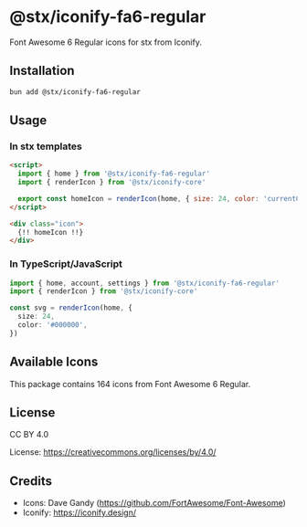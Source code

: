 # @stx/iconify-fa6-regular

Font Awesome 6 Regular icons for stx from Iconify.

## Installation

```bash
bun add @stx/iconify-fa6-regular
```

## Usage

### In stx templates

```html
<script>
  import { home } from '@stx/iconify-fa6-regular'
  import { renderIcon } from '@stx/iconify-core'

  export const homeIcon = renderIcon(home, { size: 24, color: 'currentColor' })
</script>

<div class="icon">
  {!! homeIcon !!}
</div>
```

### In TypeScript/JavaScript

```typescript
import { home, account, settings } from '@stx/iconify-fa6-regular'
import { renderIcon } from '@stx/iconify-core'

const svg = renderIcon(home, {
  size: 24,
  color: '#000000',
})
```

## Available Icons

This package contains 164 icons from Font Awesome 6 Regular.

## License

CC BY 4.0

License: https://creativecommons.org/licenses/by/4.0/

## Credits

- Icons: Dave Gandy (https://github.com/FortAwesome/Font-Awesome)
- Iconify: https://iconify.design/

